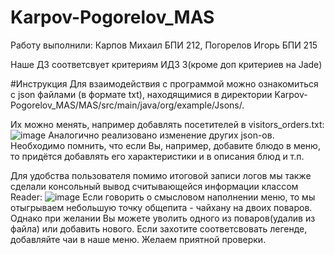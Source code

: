 # Karpov-Pogorelov_MAS
Работу выполнили: Карпов Михаил БПИ 212, Погорелов Игорь БПИ 215

Наше ДЗ соответсвует критериям ИДЗ 3(кроме доп критериев на Jade)

#Инструкция
Для взаимодействия с программой можно ознакомиться с json файлами (в формате txt), находящимися 
в директории Karpov-Pogorelov_MAS/MAS/src/main/java/org/example/Jsons/.

Их можно менять, например добавлять посетителей в visitors_orders.txt:
![image](https://user-images.githubusercontent.com/89385262/227809645-701e369d-6fd3-4b9d-8634-88bb997de75f.png)
Аналогично реализовано изменение других json-ов. Необходимо помнить, что если Вы, например, добавите блюдо в меню,
то придётся добавлять его характеристики и в описания блюд и т.п.

Для удобства пользователя помимо итоговой записи логов мы также сделали консольный вывод считывающейся информации классом Reader:
![image](https://user-images.githubusercontent.com/89385262/227809811-66cd2d92-2deb-4885-b954-d19b214936ef.png)
Если говорить о смысловом наполнении меню, то мы отыгрываем небольшую точку общепита - чайхану на двоих поваров. 
Однако при желании Вы можете уволить одного из поваров(удалив из файла) или добавить нового.
Если захотите соответсвовать легенде, добавляйте чаи в наше меню.
Желаем приятной проверки.
